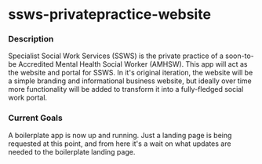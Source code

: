 # ssws-privatepractice-website

### Description
Specialist Social Work Services (SSWS) is the private practice of a soon-to-be Accredited Mental Health Social Worker (AMHSW). 
This app will act as the website and portal for SSWS.
In it's original iteration, the website will be a simple branding and informational business website, but ideally over time more functionality will be added to transform it into a fully-fledged social work portal.

### Current Goals
A boilerplate app is now up and running. Just a landing page is being requested at this point, and from here it's a wait on what updates are needed to the boilerplate landing page.
